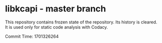 # libkcapi - master branch

This repository contains frozen state of the repository.
Its history is cleared. It is used only for static code
analysis with Codacy.

Commit Time: 1701326264